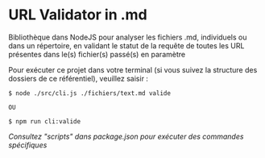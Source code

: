 # URL Validator in .md

Bibliothèque dans NodeJS pour analyser les fichiers .md, individuels ou dans un répertoire, en validant le statut de la requête de toutes les URL présentes dans le(s) fichier(s) passé(s) en paramètre

Pour exécuter ce projet dans votre terminal (si vous suivez la structure des dossiers de ce référentiel), veuillez saisir :

```
$ node ./src/cli.js ./fichiers/text.md valide 

OU 

$ npm run cli:valide 
```
*Consultez "scripts" dans package.json pour exécuter des commandes spécifiques*
